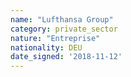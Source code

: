 ```yaml
---
name: "Lufthansa Group"
category: private_sector
nature: "Entreprise"
nationality: DEU
date_signed: '2018-11-12'
---
```

    